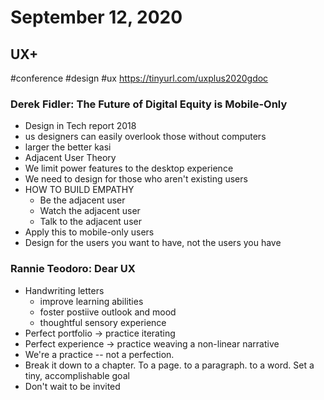 ---
---

# September 12, 2020
## UX+
#conference #design #ux
https://tinyurl.com/uxplus2020gdoc
### Derek Fidler: The Future of Digital Equity is Mobile-Only
- Design in Tech report 2018
- us designers can easily overlook those without computers
- larger the better kasi
- Adjacent User Theory
- We limit power features to the desktop experience
- We need to design for those who aren't existing users
- HOW TO BUILD EMPATHY
	- Be the adjacent user
	- Watch the adjacent user
	- Talk to the adjacent user
- Apply this to mobile-only users
- Design for the users you want to have, not the users you have

### Rannie Teodoro: Dear UX
- Handwriting letters
	- improve learning abilities
	- foster postiive outlook and mood
	- thoughtful sensory experience
- Perfect portfolio -> practice iterating
- Perfect experience -> practice weaving a non-linear narrative
- We're a practice  -- not a perfection.
- Break it down to a chapter. To a page. to a paragraph. to a word. Set a tiny, accomplishable goal
- Don't wait to be invited
